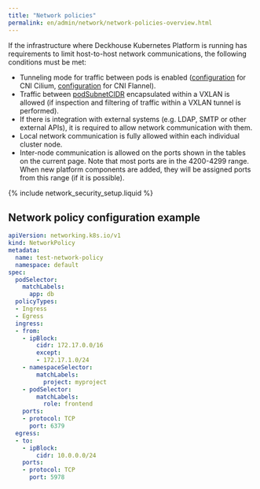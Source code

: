 ```yaml
---
title: "Network policies"
permalink: en/admin/network/network-policies-overview.html
---
```


<!-- Transferred from https://deckhouse.io/products/kubernetes-platform/documentation/latest/network_security_setup.html -->

If the infrastructure where Deckhouse Kubernetes Platform is running has requirements to limit host-to-host network communications, the following conditions must be met:

* Tunneling mode for traffic between pods is enabled ([configuration](modules/cni-cilium/configuration.html#parameters-tunnelmode) for CNI Cilium, [configuration](modules/cni-flannel/configuration.html#parameters-podnetworkmode) for CNI Flannel).
* Traffic between [podSubnetCIDR](installing/configuration.html#clusterconfiguration) encapsulated within a VXLAN is allowed (if inspection and filtering of traffic within a VXLAN tunnel is performed).
* If there is integration with external systems (e.g. LDAP, SMTP or other external APIs), it is required to allow network communication with them.
* Local network communication is fully allowed within each individual cluster node.
* Inter-node communication is allowed on the ports shown in the tables on the current page. Note that most ports are in the 4200-4299 range. When new platform components are added, they will be assigned ports from this range (if it is possible).

{% include network_security_setup.liquid %}

<!-- example taken from tutorials -->

## Network policy configuration example

```yaml
apiVersion: networking.k8s.io/v1
kind: NetworkPolicy
metadata:
  name: test-network-policy
  namespace: default
spec:
  podSelector:
    matchLabels:
      app: db
  policyTypes:
  - Ingress
  - Egress
  ingress:
  - from:
    - ipBlock:
        cidr: 172.17.0.0/16
        except:
        - 172.17.1.0/24
    - namespaceSelector:
        matchLabels:
          project: myproject
    - podSelector:
        matchLabels:
          role: frontend
    ports:
    - protocol: TCP
      port: 6379
  egress:
  - to:
    - ipBlock:
        cidr: 10.0.0.0/24
    ports:
    - protocol: TCP
      port: 5978

```
